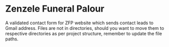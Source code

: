 # Zenzele Funeral Palour

A validated contact form for ZFP website which sends contact leads to Gmail address. Files are not in directories, should you want to move them to respective directories as per project structure, remember to update the file paths. 